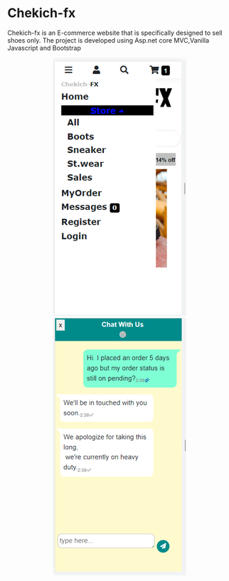 # Chekich-fx
Chekich-fx is an E-commerce website that is specifically designed to sell shoes only.
The project is developed using Asp.net core MVC,Vanilla Javascript and Bootstrap

<p align="center">
  <img src="https://github.com/Siyabongahenry/Chekich-fx/blob/main/store-1.png"/>
  <img src="https://github.com/Siyabongahenry/SiyaWeb/blob/main/src/Images/Project/Chat/chat-1.png"/>
</p>


